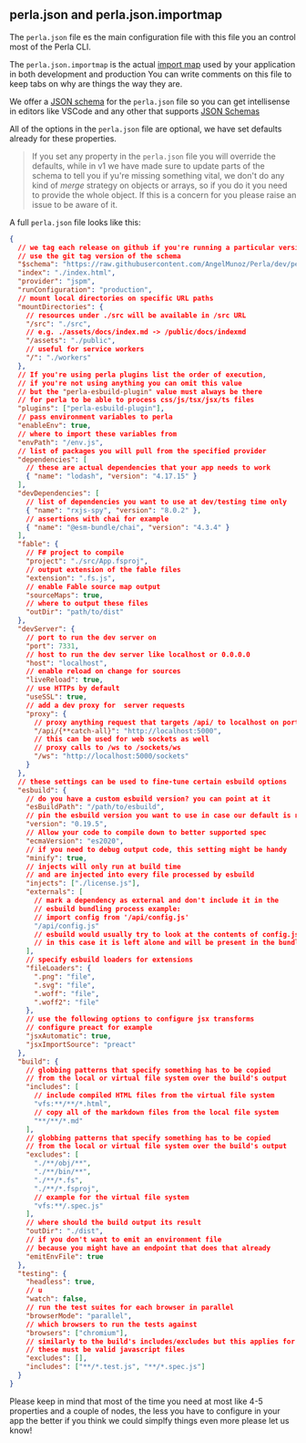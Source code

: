 [import map]: /#/content/import-maps
[json schema]: https://github.com/AngelMunoz/Perla/blob/main/perla.schema.json
[json schemas]: https://json-schema.org/

## perla.json and perla.json.importmap

The `perla.json` file es the main configuration file with this file you an control most of the Perla CLI.

The `perla.json.importmap` is the actual [import map] used by your application in both development and production
You can write comments on this file to keep tabs on why are things the way they are.

We offer a [JSON schema] for the `perla.json` file so you can get intellisense in editors like VSCode and any other that supports [JSON Schemas]

All of the options in the `perla.json` file are optional, we have set defaults already for these properties.

> If you set any property in the `perla.json` file you will override the defaults, while in v1 we have made sure to update parts of the schema to tell you if yu're missing something vital, we don't do any kind of _merge_ strategy on objects or arrays, so if you do it you need to provide the whole object. If this is a concern for you please raise an issue to be aware of it.

A full `perla.json` file looks like this:

```json
{
  // we tag each release on github if you're running a particular version of perla you can
  // use the git tag version of the schema
  "$schema": "https://raw.githubusercontent.com/AngelMunoz/Perla/dev/perla.schema.json",
  "index": "./index.html",
  "provider": "jspm",
  "runConfiguration": "production",
  // mount local directories on specific URL paths
  "mountDirectories": {
    // resources under ./src will be available in /src URL
    "/src": "./src",
    // e.g. ./assets/docs/index.md -> /public/docs/indexmd
    "/assets": "./public",
    // useful for service workers
    "/": "./workers"
  },
  // If you're using perla plugins list the order of execution,
  // if you're not using anything you can omit this value
  // but the "perla-esbuild-plugin" value must always be there
  // for perla to be able to process css/js/tsx/jsx/ts files
  "plugins": ["perla-esbuild-plugin"],
  // pass environment variables to perla
  "enableEnv": true,
  // where to import these variables from
  "envPath": "/env.js",
  // list of packages you will pull from the specified provider
  "dependencies": [
    // these are actual dependencies that your app needs to work
    { "name": "lodash", "version": "4.17.15" }
  ],
  "devDependencies": [
    // list of dependencies you want to use at dev/testing time only
    { "name": "rxjs-spy", "version": "8.0.2" },
    // assertions with chai for example
    { "name": "@esm-bundle/chai", "version": "4.3.4" }
  ],
  "fable": {
    // F# project to compile
    "project": "./src/App.fsproj",
    // output extension of the fable files
    "extension": ".fs.js",
    // enable Fable source map output
    "sourceMaps": true,
    // where to output these files
    "outDir": "path/to/dist"
  },
  "devServer": {
    // port to run the dev server on
    "port": 7331,
    // host to run the dev server like localhost or 0.0.0.0
    "host": "localhost",
    // enable reload on change for sources
    "liveReload": true,
    // use HTTPs by default
    "useSSL": true,
    // add a dev proxy for  server requests
    "proxy": {
      // proxy anything request that targets /api/ to localhost on port 5000
      "/api/{**catch-all}": "http://localhost:5000",
      // this can be used for web sockets as well
      // proxy calls to /ws to /sockets/ws
      "/ws": "http://localhost:5000/sockets"
    }
  },
  // these settings can be used to fine-tune certain esbuild options
  "esbuild": {
    // do you have a custom esbuild version? you can point at it
    "esBuildPath": "/path/to/esbuild",
    // pin the esbuild version you want to use in case our default is not up to date
    "version": "0.19.5",
    // Allow your code to compile down to better supported spec
    "ecmaVersion": "es2020",
    // if you need to debug output code, this setting might be handy
    "minify": true,
    // injects will only run at build time
    // and are injected into every file processed by esbuild
    "injects": ["./license.js"],
    "externals": [
      // mark a dependency as external and don't include it in the
      // esbuild bundling process example:
      // import config from '/api/config.js'
      "/api/config.js"
      // esbuild would usually try to look at the contents of config.js and bundle them
      // in this case it is left alone and will be present in the bundle's output
    ],
    // specify esbuild loaders for extensions
    "fileLoaders": {
      ".png": "file",
      ".svg": "file",
      ".woff": "file",
      ".woff2": "file"
    },
    // use the following options to configure jsx transforms
    // configure preact for example
    "jsxAutomatic": true,
    "jsxImportSource": "preact"
  },
  "build": {
    // globbing patterns that specify something has to be copied
    // from the local or virtual file system over the build's output
    "includes": [
      // include compiled HTML files from the virtual file system
      "vfs:**/**/*.html",
      // copy all of the markdown files from the local file system
      "**/**/*.md"
    ],
    // globbing patterns that specify something has to be copied
    // from the local or virtual file system over the build's output
    "excludes": [
      "./**/obj/**",
      "./**/bin/**",
      "./**/*.fs",
      "./**/*.fsproj",
      // example for the virtual file system
      "vfs:**/.spec.js"
    ],
    // where should the build output its result
    "outDir": "./dist",
    // if you don't want to emit an environment file
    // because you might have an endpoint that does that already
    "emitEnvFile": true
  },
  "testing": {
    "headless": true,
    // u
    "watch": false,
    // run the test suites for each browser in parallel
    "browserMode": "parallel",
    // which browsers to run the tests against
    "browsers": ["chromium"],
    // similarly to the build's includes/excludes but this applies for testing files
    // these must be valid javascript files
    "excludes": [],
    "includes": ["**/*.test.js", "**/*.spec.js"]
  }
}
```

Please keep in mind that most of the time you need at most like 4-5 properties and a couple of nodes, the less you have to configure in your app the better if you think we could simplfy things even more please let us know!
